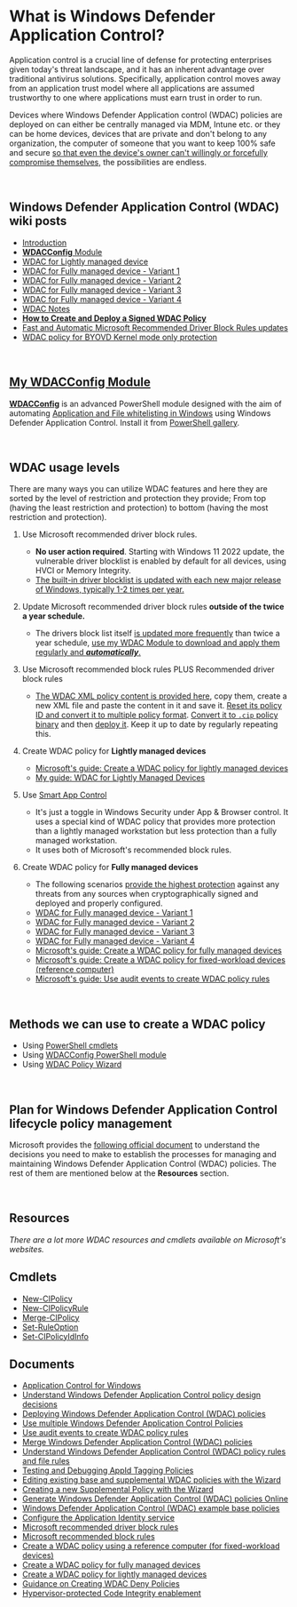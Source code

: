 # What is Windows Defender Application Control?

Application control is a crucial line of defense for protecting enterprises given today's threat landscape, and it has an inherent advantage over traditional antivirus solutions. Specifically, application control moves away from an application trust model where all applications are assumed trustworthy to one where applications must earn trust in order to run.

Devices where Windows Defender Application control (WDAC) policies are deployed on can either be centrally managed via MDM, Intune etc. or they can be home devices, devices that are private and don't belong to any organization, the computer of someone that you want to keep 100% safe and secure [so that even the device's owner can't willingly or forcefully compromise themselves,](https://github.com/HotCakeX/Harden-Windows-Security/wiki/How-to-Create-and-Deploy-a-Signed-WDAC-Policy-Windows-Defender-Application-Control) the possibilities are endless.

<br>

## Windows Defender Application Control (WDAC) wiki posts

* [Introduction](https://github.com/HotCakeX/Harden-Windows-Security/wiki/Introduction)
* [**WDACConfig** Module](https://github.com/HotCakeX/Harden-Windows-Security/wiki/WDACConfig)
* [WDAC for Lightly managed device](https://github.com/HotCakeX/Harden-Windows-Security/wiki/WDAC-for-Lightly-Managed-Devices)
* [WDAC for Fully managed device - Variant 1](https://github.com/HotCakeX/Harden-Windows-Security/wiki/WDAC-for-Fully-Managed-Devices)
* [WDAC for Fully managed device - Variant 2](https://github.com/HotCakeX/Harden-Windows-Security/wiki/WDAC-for-Fully-Managed-Devices-(2nd-variant))
* [WDAC for Fully managed device - Variant 3](https://github.com/HotCakeX/Harden-Windows-Security/wiki/WDAC-policy-for-Fully-managed-device---Variant-3)
* [WDAC for Fully managed device - Variant 4](https://github.com/HotCakeX/Harden-Windows-Security/wiki/WDAC-policy-for-Fully-managed-device---Variant-4)
* [WDAC Notes](https://github.com/HotCakeX/Harden-Windows-Security/wiki/WDAC-Notes)
* [**How to Create and Deploy a Signed WDAC Policy**](https://github.com/HotCakeX/Harden-Windows-Security/wiki/How-to-Create-and-Deploy-a-Signed-WDAC-Policy-Windows-Defender-Application-Control)
* [Fast and Automatic Microsoft Recommended Driver Block Rules updates](https://github.com/HotCakeX/Harden-Windows-Security/wiki/Fast-and-Automatic-Microsoft-Recommended-Driver-Block-Rules-updates)
* [WDAC policy for BYOVD Kernel mode only protection](https://github.com/HotCakeX/Harden-Windows-Security/wiki/WDAC-policy-for-BYOVD-Kernel-mode-only-protection)

<br>

## [My WDACConfig Module](https://github.com/HotCakeX/Harden-Windows-Security/wiki/WDACConfig)

[**WDACConfig**](https://github.com/HotCakeX/Harden-Windows-Security/wiki/WDACConfig) is an advanced PowerShell module designed with the aim of automating [Application and File whitelisting in Windows](https://learn.microsoft.com/en-us/windows/security/application-security/application-control/windows-defender-application-control/wdac) using Windows Defender Application Control. Install it from [PowerShell gallery](https://www.powershellgallery.com/packages/WDACConfig/).

<br>

## WDAC usage levels

There are many ways you can utilize WDAC features and here they are sorted by the level of restriction and protection they provide; From top (having the least restriction and protection) to bottom (having the most restriction and protection).

1. Use Microsoft recommended driver block rules.
      - **No user action required**. Starting with Windows 11 2022 update, the vulnerable driver blocklist is enabled by default for all devices, using HVCI or Memory Integrity.
      - [The built-in driver blocklist is updated with each new major release of Windows, typically 1-2 times per year.](https://learn.microsoft.com/en-us/windows/security/application-security/application-control/windows-defender-application-control/design/microsoft-recommended-driver-block-rules)

2. Update Microsoft recommended driver block rules **outside of the twice a year schedule.**
      - The drivers block list itself [is updated more frequently](https://github.com/MicrosoftDocs/windows-itpro-docs/commits/public/windows/security/application-security/application-control/windows-defender-application-control/design/microsoft-recommended-driver-block-rules.md) than twice a year schedule, [use my WDAC Module to download and apply them regularly and ***automatically***.](https://github.com/HotCakeX/Harden-Windows-Security/wiki/Fast-and-Automatic-Microsoft-Recommended-Driver-Block-Rules-updates)
3. Use Microsoft recommended block rules PLUS Recommended driver block rules
      - [The WDAC XML policy content is provided here](https://learn.microsoft.com/en-us/windows/security/application-security/application-control/windows-defender-application-control/design/applications-that-can-bypass-wdac), copy them, create a new XML file and paste the content in it and save it. [Reset its policy ID and convert it to multiple policy format](https://learn.microsoft.com/en-us/powershell/module/configci/set-cipolicyidinfo?view=windowsserver2022-ps#-resetpolicyid). [Convert it to `.cip` policy binary](https://docs.microsoft.com/en-us/powershell/module/configci/convertfrom-cipolicy) and then [deploy it](https://learn.microsoft.com/en-us/windows/security/application-security/application-control/windows-defender-application-control/operations/citool-commands#deploy-a-wdac-policy). Keep it up to date by regularly repeating this.
4. Create WDAC policy for **Lightly managed devices**
      - [Microsoft's guide: Create a WDAC policy for lightly managed devices](https://learn.microsoft.com/en-us/windows/security/application-security/application-control/windows-defender-application-control/design/create-wdac-policy-for-lightly-managed-devices)
      - [My guide: WDAC for Lightly Managed Devices](https://github.com/HotCakeX/Harden-Windows-Security/wiki/WDAC-for-Lightly-Managed-Devices)
5. Use [Smart App Control](https://support.microsoft.com/en-us/topic/what-is-smart-app-control-285ea03d-fa88-4d56-882e-6698afdb7003)
      - It's just a toggle in Windows Security under App & Browser control. It uses a special kind of WDAC policy that provides more protection than a lightly managed workstation but less protection than a fully managed workstation.
      - It uses both of Microsoft's recommended block rules.
6. Create WDAC policy for **Fully managed devices**
      - The following scenarios [provide the highest protection](https://github.com/HotCakeX/Harden-Windows-Security/wiki/How-to-Create-and-Deploy-a-Signed-WDAC-Policy-Windows-Defender-Application-Control) against any threats from any sources when cryptographically signed and deployed and properly configured.
      - [WDAC for Fully managed device - Variant 1](https://github.com/HotCakeX/Harden-Windows-Security/wiki/WDAC-for-Fully-Managed-Devices)
      - [WDAC for Fully managed device - Variant 2](https://github.com/HotCakeX/Harden-Windows-Security/wiki/WDAC-for-Fully-Managed-Devices-(2nd-variant))
      - [WDAC for Fully managed device - Variant 3](https://github.com/HotCakeX/Harden-Windows-Security/wiki/WDAC-policy-for-Fully-managed-device---Variant-3)
      - [WDAC for Fully managed device - Variant 4](https://github.com/HotCakeX/Harden-Windows-Security/wiki/WDAC-policy-for-Fully-managed-device---Variant-4)
      - [Microsoft's guide: Create a WDAC policy for fully managed devices](https://learn.microsoft.com/en-us/windows/security/application-security/application-control/windows-defender-application-control/design/create-wdac-policy-for-fully-managed-devices)
      - [Microsoft's guide: Create a WDAC policy for fixed-workload devices (reference computer)](https://learn.microsoft.com/en-us/windows/security/application-security/application-control/windows-defender-application-control/design/create-wdac-policy-using-reference-computer)
      - [Microsoft's guide: Use audit events to create WDAC policy rules](https://learn.microsoft.com/en-us/windows/security/application-security/application-control/windows-defender-application-control/deployment/audit-wdac-policies)

<br>

## Methods we can use to create a WDAC policy

* Using [PowerShell cmdlets](https://learn.microsoft.com/en-us/powershell/module/configci)
* Using [WDACConfig PowerShell module](https://github.com/HotCakeX/Harden-Windows-Security/wiki/WDACConfig)
* Using [WDAC Policy Wizard](https://webapp-wdac-wizard.azurewebsites.net/)

<br>

## Plan for Windows Defender Application Control lifecycle policy management

Microsoft provides the [following official document](https://learn.microsoft.com/en-us/windows/security/application-security/application-control/windows-defender-application-control/design/plan-wdac-management) to understand the decisions you need to make to establish the processes for managing and maintaining Windows Defender Application Control (WDAC) policies. The rest of them are mentioned below at the **Resources** section.

<br>

## Resources

*There are a lot more WDAC resources and cmdlets available on Microsoft's websites.*

## Cmdlets

* [New-CIPolicy](https://learn.microsoft.com/en-us/powershell/module/configci/new-cipolicy)
* [New-CIPolicyRule](https://learn.microsoft.com/en-us/powershell/module/configci/new-cipolicyrule)
* [Merge-CIPolicy](https://learn.microsoft.com/en-us/powershell/module/configci/merge-cipolicy)
* [Set-RuleOption](https://learn.microsoft.com/en-us/powershell/module/configci/set-ruleoption)
* [Set-CIPolicyIdInfo](https://learn.microsoft.com/en-us/powershell/module/configci/set-cipolicyidinfo)

## Documents

* [Application Control for Windows](https://learn.microsoft.com/en-us/windows/security/application-security/application-control/windows-defender-application-control/wdac)
* [Understand Windows Defender Application Control policy design decisions](https://learn.microsoft.com/en-us/windows/security/application-security/application-control/windows-defender-application-control/design/understand-wdac-policy-design-decisions)
* [Deploying Windows Defender Application Control (WDAC) policies](https://learn.microsoft.com/en-us/windows/security/application-security/application-control/windows-defender-application-control/deployment/wdac-deployment-guide)
* [Use multiple Windows Defender Application Control Policies](https://learn.microsoft.com/en-us/windows/security/application-security/application-control/windows-defender-application-control/design/deploy-multiple-wdac-policies)
* [Use audit events to create WDAC policy rules](https://learn.microsoft.com/en-us/windows/security/application-security/application-control/windows-defender-application-control/deployment/audit-wdac-policies)
* [Merge Windows Defender Application Control (WDAC) policies](https://learn.microsoft.com/en-us/windows/security/application-security/application-control/windows-defender-application-control/deployment/merge-wdac-policies)
* [Understand Windows Defender Application Control (WDAC) policy rules and file rules](https://learn.microsoft.com/en-us/windows/security/application-security/application-control/windows-defender-application-control/design/select-types-of-rules-to-create#windows-defender-application-control-policy-rules)
* [Testing and Debugging AppId Tagging Policies](https://learn.microsoft.com/en-us/windows/security/application-security/application-control/windows-defender-application-control/AppIdTagging/debugging-operational-guide-appid-tagging-policies)
* [Editing existing base and supplemental WDAC policies with the Wizard](https://learn.microsoft.com/en-us/windows/security/application-security/application-control/windows-defender-application-control/design/wdac-wizard-editing-policy)
* [Creating a new Supplemental Policy with the Wizard](https://learn.microsoft.com/en-us/windows/security/application-security/application-control/windows-defender-application-control/design/wdac-wizard-create-supplemental-policy)
* [Generate Windows Defender Application Control (WDAC) policies Online](https://schneegans.de/windows/wdac-policy-generator/)
* [Windows Defender Application Control (WDAC) example base policies](https://learn.microsoft.com/en-us/windows/security/application-security/application-control/windows-defender-application-control/design/example-wdac-base-policies)
* [Configure the Application Identity service](https://learn.microsoft.com/en-us/windows/security/application-security/application-control/windows-defender-application-control/applocker/configure-the-application-identity-service)
* [Microsoft recommended driver block rules](https://learn.microsoft.com/en-us/windows/security/application-security/application-control/windows-defender-application-control/design/microsoft-recommended-driver-block-rules)
* [Microsoft recommended block rules](https://learn.microsoft.com/en-us/windows/security/application-security/application-control/windows-defender-application-control/design/applications-that-can-bypass-wdac)
* [Create a WDAC policy using a reference computer (for fixed-workload devices)](https://learn.microsoft.com/en-us/windows/security/application-security/application-control/windows-defender-application-control/design/create-wdac-policy-using-reference-computer)
* [Create a WDAC policy for fully managed devices](https://learn.microsoft.com/en-us/windows/security/application-security/application-control/windows-defender-application-control/design/create-wdac-policy-for-fully-managed-devices)
* [Create a WDAC policy for lightly managed devices](https://learn.microsoft.com/en-us/windows/security/application-security/application-control/windows-defender-application-control/design/create-wdac-policy-for-lightly-managed-devices)
* [Guidance on Creating WDAC Deny Policies](https://learn.microsoft.com/en-us/windows/security/application-security/application-control/windows-defender-application-control/design/create-wdac-deny-policy)
* [Hypervisor-protected Code Integrity enablement](https://learn.microsoft.com/en-us/windows-hardware/design/device-experiences/oem-hvci-enablement)

<br>
